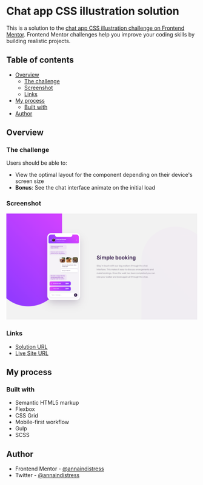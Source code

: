 # Chat app CSS illustration solution

This is a solution to the [chat app CSS illustration challenge on Frontend Mentor](https://www.frontendmentor.io/challenges/chat-app-css-illustration-O5auMkFqY). Frontend Mentor challenges help you improve your coding skills by building realistic projects.

## Table of contents

- [Overview](#overview)
  - [The challenge](#the-challenge)
  - [Screenshot](#screenshot)
  - [Links](#links)
- [My process](#my-process)
  - [Built with](#built-with)
- [Author](#author)

## Overview

### The challenge

Users should be able to:

- View the optimal layout for the component depending on their device's screen size
- **Bonus**: See the chat interface animate on the initial load

### Screenshot

![](./screenshot.png)


### Links

- [Solution URL](https://github.com/annaindistress/frontend-mentor-chat-app-css-illustration)
- [Live Site URL](https://annaindistress.github.io/frontend-mentor-chat-app-css-illustration/)

## My process

### Built with

- Semantic HTML5 markup
- Flexbox
- CSS Grid
- Mobile-first workflow
- Gulp
- SCSS

## Author

- Frontend Mentor - [@annaindistress](https://www.frontendmentor.io/profile/annaindistress)
- Twitter - [@annaindistress](https://www.twitter.com/annaindistress)
